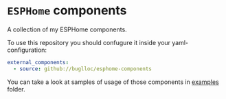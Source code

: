 # `ESPHome` components

A collection of my ESPHome components.

To use this repository you should confugure it inside your yaml-configuration:
```yaml
external_components:
  - source: github://buglloc/esphome-components
```

You can take a look at samples of usage of those components in [examples](examples) folder.